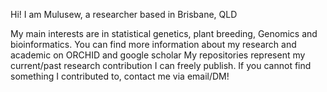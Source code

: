 Hi! I am Mulusew, a researcher based in Brisbane, QLD

My main interests are in statistical genetics, plant breeding, Genomics and bioinformatics. You can find more information about my research and academic on ORCHID and google scholar
My repositories represent my current/past research contribution I can freely publish. If you cannot find something I contributed to, contact me via email/DM!
